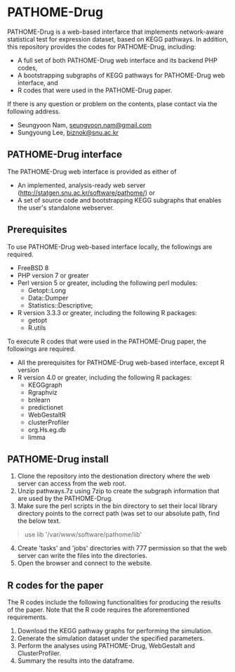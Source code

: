 # PATHOME-Drug
PATHOME-Drug is a web-based interfarce that implements network-aware statistical test for expression dataset, based on KEGG pathways. In addition, this repository provides the codes for PATHOME-Drug, including:
 - A full set of both PATHOME-Drug web interface and its backend PHP codes,
 - A bootstrapping subgraphs of KEGG pathways for PATHOME-Drug web interface, and
 - R codes that were used in the PATHOME-Drug paper.

If there is any question or problem on the contents, plase contact via the following address.
 - Seungyoon Nam, seungyoon.nam@gmail.com
 - Sungyoung Lee, biznok@snu.ac.kr
 
## PATHOME-Drug interface
The PATHOME-Drug web interface is provided as either of
 - An implemented, analysis-ready web server (http://statgen.snu.ac.kr/software/pathome/) or
 - A set of source code and bootstrapping KEGG subgraphs that enables the user's standalone webserver.

## Prerequisites
To use PATHOME-Drug web-based interface locally, the followings are required.
 - FreeBSD 8
 - PHP version 7 or greater
 - Perl version 5 or greater, including the following perl modules:
   - Getopt::Long
   - Data::Dumper
   - Statistics::Descriptive;
 - R version 3.3.3 or greater, including the following R packages:
   - getopt
   - R.utils

To execute R codes that were used in the PATHOME-Drug paper, the followings are required.
 - All the prerequisites for PATHOME-Drug web-based interface, except R version
 - R version 4.0 or greater, including the following R packages:
   - KEGGgraph
   - Rgraphviz
   - bnlearn
   - predictionet
   - WebGestaltR
   - clusterProfiler
   - org.Hs.eg.db
   - limma

## PATHOME-Drug install
1. Clone the repository into the destionation directory where the web server can access from the web root.
2. Unzip pathways.7z using 7zip to create the subgraph information that are used by the PATHOME-Drug.
3. Make sure the perl scripts in the bin directory to set their local library directory points to the correct path (was set to our absolute path, find the below text.
> use lib '/var/www/software/pathome/lib'
4. Create 'tasks' and 'jobs' directories with 777 permission so that the web server can write the files into the directories.
5. Open the browser and connect to the website.

## R codes for the paper
The R codes include the following functionalities for producing the results of the paper. Note that the R code requires the aforementioned requirements.
1. Download the KEGG pathway graphs for performing the simulation.
2. Generate the simulation dataset under the specified parameters.
3. Perform the analyses using PATHOME-Drug, WebGestalt and ClusterProfiler.
4. Summary the results into the dataframe.

